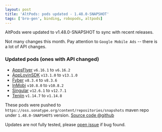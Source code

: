 ```yaml
---
layout: post
title: 'AltPods: pods updated - 1.48.0-SNAPSHOT'
tags: ['bro-gen', binding, robopods, altpods]
---
```

AltPods were updated to v1.48.0-SNAPSHOT to sync with recent releases.

Not many changes this month. 
Pay attention to `Google Mobile Ads` -- there is a lot of API changes. 


### Updated pods (ones with API changed)

- [AppsFlyer](https://github.com/dkimitsa/robovm-robopods/tree/dev/v1.48.0/appsflyer)  `v6.16.1` to `v6.16.2`
- [AppLovinSDK](https://github.com/dkimitsa/robovm-robopods/tree/dev/v1.48.0/applovinsdk/)  `v13.1.0` to `v13.1.0`
- [Fyber](https://github.com/dkimitsa/robovm-robopods/tree/dev/v1.48.0/fyber)          `v8.3.4` to `v8.3.6`
- [InMobi](https://github.com/dkimitsa/robovm-robopods/tree/dev/v1.48.0/inmobi/)       `v10.8.0` to `v10.8.2`
- [Singular](https://github.com/dkimitsa/robovm-robopods/tree/dev/v1.48.0/singular/)   `v12.6.1` to `v12.7.1`
- [Tenjin](https://github.com/dkimitsa/robovm-robopods/tree/dev/v1.48.0/tenjin/)       `v1.14.7` to `v1.14.8`

These pods were pushed to `https://oss.sonatype.org/content/repositories/snapshots` maven repo under `1.48.0-SNAPSHOTS` version.
[Source code @github](https://github.com/dkimitsa/robovm-robopods/tree/dev/v1.48.0)

Updates are not fully tested, please [open issue](https://github.com/dkimitsa/robovm-robopods/issues/new) if bug found.
